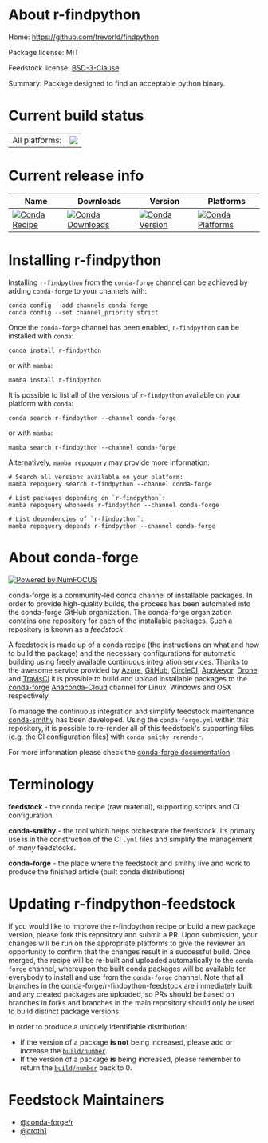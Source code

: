 About r-findpython
==================

Home: https://github.com/trevorld/findpython

Package license: MIT

Feedstock license: [BSD-3-Clause](https://github.com/conda-forge/r-findpython-feedstock/blob/main/LICENSE.txt)

Summary: Package designed to find an acceptable python binary.

Current build status
====================


<table><tr><td>All platforms:</td>
    <td>
      <a href="https://dev.azure.com/conda-forge/feedstock-builds/_build/latest?definitionId=1136&branchName=main">
        <img src="https://dev.azure.com/conda-forge/feedstock-builds/_apis/build/status/r-findpython-feedstock?branchName=main">
      </a>
    </td>
  </tr>
</table>

Current release info
====================

| Name | Downloads | Version | Platforms |
| --- | --- | --- | --- |
| [![Conda Recipe](https://img.shields.io/badge/recipe-r--findpython-green.svg)](https://anaconda.org/conda-forge/r-findpython) | [![Conda Downloads](https://img.shields.io/conda/dn/conda-forge/r-findpython.svg)](https://anaconda.org/conda-forge/r-findpython) | [![Conda Version](https://img.shields.io/conda/vn/conda-forge/r-findpython.svg)](https://anaconda.org/conda-forge/r-findpython) | [![Conda Platforms](https://img.shields.io/conda/pn/conda-forge/r-findpython.svg)](https://anaconda.org/conda-forge/r-findpython) |

Installing r-findpython
=======================

Installing `r-findpython` from the `conda-forge` channel can be achieved by adding `conda-forge` to your channels with:

```
conda config --add channels conda-forge
conda config --set channel_priority strict
```

Once the `conda-forge` channel has been enabled, `r-findpython` can be installed with `conda`:

```
conda install r-findpython
```

or with `mamba`:

```
mamba install r-findpython
```

It is possible to list all of the versions of `r-findpython` available on your platform with `conda`:

```
conda search r-findpython --channel conda-forge
```

or with `mamba`:

```
mamba search r-findpython --channel conda-forge
```

Alternatively, `mamba repoquery` may provide more information:

```
# Search all versions available on your platform:
mamba repoquery search r-findpython --channel conda-forge

# List packages depending on `r-findpython`:
mamba repoquery whoneeds r-findpython --channel conda-forge

# List dependencies of `r-findpython`:
mamba repoquery depends r-findpython --channel conda-forge
```


About conda-forge
=================

[![Powered by
NumFOCUS](https://img.shields.io/badge/powered%20by-NumFOCUS-orange.svg?style=flat&colorA=E1523D&colorB=007D8A)](https://numfocus.org)

conda-forge is a community-led conda channel of installable packages.
In order to provide high-quality builds, the process has been automated into the
conda-forge GitHub organization. The conda-forge organization contains one repository
for each of the installable packages. Such a repository is known as a *feedstock*.

A feedstock is made up of a conda recipe (the instructions on what and how to build
the package) and the necessary configurations for automatic building using freely
available continuous integration services. Thanks to the awesome service provided by
[Azure](https://azure.microsoft.com/en-us/services/devops/), [GitHub](https://github.com/),
[CircleCI](https://circleci.com/), [AppVeyor](https://www.appveyor.com/),
[Drone](https://cloud.drone.io/welcome), and [TravisCI](https://travis-ci.com/)
it is possible to build and upload installable packages to the
[conda-forge](https://anaconda.org/conda-forge) [Anaconda-Cloud](https://anaconda.org/)
channel for Linux, Windows and OSX respectively.

To manage the continuous integration and simplify feedstock maintenance
[conda-smithy](https://github.com/conda-forge/conda-smithy) has been developed.
Using the ``conda-forge.yml`` within this repository, it is possible to re-render all of
this feedstock's supporting files (e.g. the CI configuration files) with ``conda smithy rerender``.

For more information please check the [conda-forge documentation](https://conda-forge.org/docs/).

Terminology
===========

**feedstock** - the conda recipe (raw material), supporting scripts and CI configuration.

**conda-smithy** - the tool which helps orchestrate the feedstock.
                   Its primary use is in the construction of the CI ``.yml`` files
                   and simplify the management of *many* feedstocks.

**conda-forge** - the place where the feedstock and smithy live and work to
                  produce the finished article (built conda distributions)


Updating r-findpython-feedstock
===============================

If you would like to improve the r-findpython recipe or build a new
package version, please fork this repository and submit a PR. Upon submission,
your changes will be run on the appropriate platforms to give the reviewer an
opportunity to confirm that the changes result in a successful build. Once
merged, the recipe will be re-built and uploaded automatically to the
`conda-forge` channel, whereupon the built conda packages will be available for
everybody to install and use from the `conda-forge` channel.
Note that all branches in the conda-forge/r-findpython-feedstock are
immediately built and any created packages are uploaded, so PRs should be based
on branches in forks and branches in the main repository should only be used to
build distinct package versions.

In order to produce a uniquely identifiable distribution:
 * If the version of a package **is not** being increased, please add or increase
   the [``build/number``](https://docs.conda.io/projects/conda-build/en/latest/resources/define-metadata.html#build-number-and-string).
 * If the version of a package **is** being increased, please remember to return
   the [``build/number``](https://docs.conda.io/projects/conda-build/en/latest/resources/define-metadata.html#build-number-and-string)
   back to 0.

Feedstock Maintainers
=====================

* [@conda-forge/r](https://github.com/conda-forge/r/)
* [@croth1](https://github.com/croth1/)

